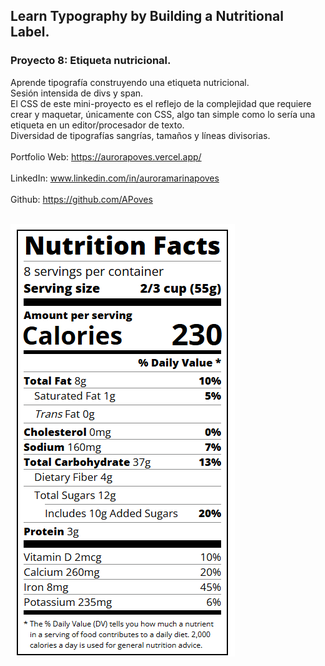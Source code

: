 ## Learn Typography by Building a Nutritional Label.
### Proyecto 8: Etiqueta nutricional.
Aprende tipografía construyendo una etiqueta nutricional.
<br>
Sesión intensida de divs y span.
<br>
El CSS de este mini-proyecto es el reflejo de la complejidad que requiere crear y maquetar, únicamente con CSS, algo tan simple como lo sería una etiqueta en un editor/procesador de texto.
<br>
Diversidad de tipografías sangrías, tamaños y líneas divisorias.
<br>
<br>
  Portfolio Web: https://aurorapoves.vercel.app/
<br>
<br>
  LinkedIn: www.linkedin.com/in/auroramarinapoves
<br>
<br>
  Github: https://github.com/APoves
<br>
<br>

![Nutritional Label](https://github.com/APoves/Responsive-Web-Design/blob/main/08%20Nutritional%20Label/Inf.%20nutricional.png)
